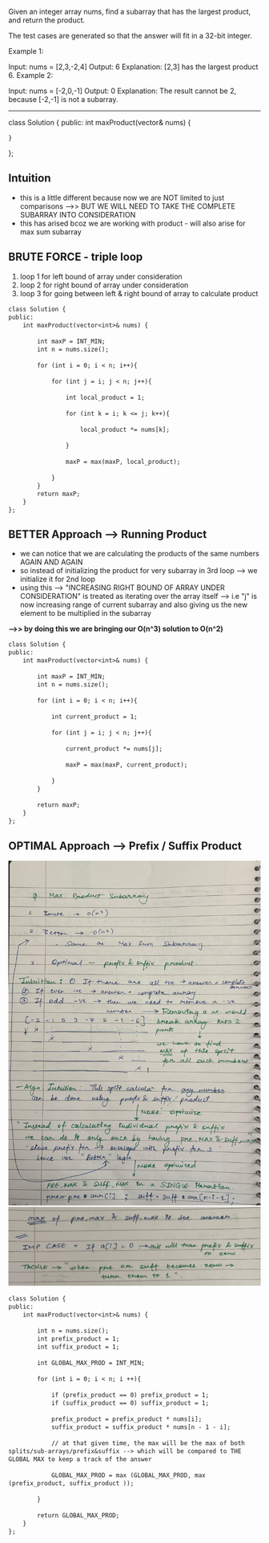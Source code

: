 Given an integer array nums, find a subarray that has the largest product, and return the product.

The test cases are generated so that the answer will fit in a 32-bit integer.

 
Example 1:

Input: nums = [2,3,-2,4]
Output: 6
Explanation: [2,3] has the largest product 6.
Example 2:

Input: nums = [-2,0,-1]
Output: 0
Explanation: The result cannot be 2, because [-2,-1] is not a subarray.

****************

class Solution {
public:
    int maxProduct(vector<int>& nums) {
        
    }
};


## Intuition

- this is a little different because now we are NOT limited to just comparisons -->> BUT WE WILL NEED TO TAKE THE COMPLETE SUBARRAY INTO CONSIDERATION
- this has arised bcoz we are working with product - will also arise for max sum subarray


## BRUTE FORCE - triple loop
1. loop 1 for left bound of array under consideration
2. loop 2 for right bound of array under consideration
3. loop 3 for going between left & right bound of array to calculate product

```
class Solution {
public:
    int maxProduct(vector<int>& nums) {

        int maxP = INT_MIN;
        int n = nums.size();

        for (int i = 0; i < n; i++){
            
            for (int j = i; j < n; j++){
                
                int local_product = 1;

                for (int k = i; k <= j; k++){

                    local_product *= nums[k];
                    
                }

                maxP = max(maxP, local_product);
                
            }
        }
        return maxP;
    }
};
```


## BETTER Approach  --> Running Product

- we can notice that we are calculating the products of the same numbers AGAIN AND AGAIN
- so instead of initializing the product for very subarray in 3rd loop --> we initialize it for 2nd loop
- using this --> "INCREASING RIGHT BOUND OF ARRAY UNDER CONSIDERATION" is treated as iterating over the array itself --> i.e "j" is now increasing range of current subarray and also giving us the new element to be multiplied in the subarray

**-->> by doing this we are bringing our O(n^3) solution to O(n^2)**


```
class Solution {
public:
    int maxProduct(vector<int>& nums) {

        int maxP = INT_MIN;
        int n = nums.size();

        for (int i = 0; i < n; i++){

            int current_product = 1;
            
            for (int j = i; j < n; j++){

                current_product *= nums[j];

                maxP = max(maxP, current_product);
                
            }
        }

        return maxP;
    }
};
```




## OPTIMAL Approach  --> Prefix / Suffix Product

![1](assets/152.1.jpeg)
![2](assets/152.2.jpeg)



```
class Solution {
public:
    int maxProduct(vector<int>& nums) {

        int n = nums.size();
        int prefix_product = 1;
        int suffix_product = 1;

        int GLOBAL_MAX_PROD = INT_MIN;

        for (int i = 0; i < n; i ++){

            if (prefix_product == 0) prefix_product = 1;
            if (suffix_product == 0) suffix_product = 1;

            prefix_product = prefix_product * nums[i];
            suffix_product = suffix_product * nums[n - 1 - i];

            // at that given time, the max will be the max of both splits/sub-arrays/prefix&suffix --> which will be compared to THE GLOBAL MAX to keep a track of the answer

            GLOBAL_MAX_PROD = max (GLOBAL_MAX_PROD, max (prefix_product, suffix_product ));

        }

        return GLOBAL_MAX_PROD;
    }
};
```










